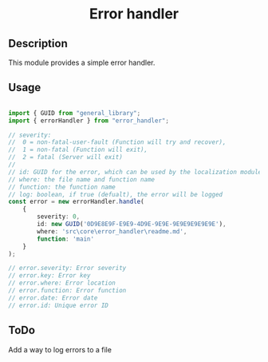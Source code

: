 <h1 align="center">
    Error handler
</h1>

## Description

This module provides a simple error handler.

## Usage
```typescript

import { GUID from "general_library";
import { errorHandler } from "error_handler";

// severity: 
//  0 = non-fatal-user-fault (Function will try and recover), 
//  1 = non-fatal (Function will exit), 
//  2 = fatal (Server will exit)
//
// id: GUID for the error, which can be used by the localization module (Version 4)
// where: the file name and function name
// function: the function name
// log: boolean, if true (defualt), the error will be logged
const error = new errorHandler.handle(
    {
        severity: 0,
        id: new GUID('0D9E8E9F-E9E9-4D9E-9E9E-9E9E9E9E9E9E'),
        where: 'src\core\error_handler\readme.md',
        function: 'main'
    }
);

// error.severity: Error severity
// error.key: Error key
// error.where: Error location
// error.function: Error function
// error.date: Error date
// error.id: Unique error ID
```

## ToDo

Add a way to log errors to a file